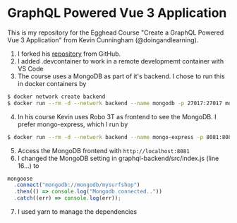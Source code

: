 # GraphQL Powered Vue 3 Application

This is my repository for the Egghead Course "Create a GraphQL Powered Vue 3 Application" from Kevin Cunningham (@doingandlearning).

1. I forked his [repository](https://github.com/doingandlearning/egghead-graphql-and-vue3) from GitHub. 
2. I added .devcontainer to work in a remote developmemt container with VS Code
3. The course uses a MongoDB as part of it's backend. I chose to run this in docker containers by

```bash
$ docker network create backend
$ docker run --rm -d --network backend --name mongodb -p 27017:27017 mongo
```

4. In his course Kevin uses Robo 3T as frontend to see the MongoDB. I prefer mongo-express, which I run by

```bash
$ docker run --rm -d --network backend --name mongo-express -p 8081:8081 -e ME_CONFIG_MONGODB_SERVER=mongodb mongo-express
```

5. Access the MongoDB frontend with `http://localhost:8081`
6. I changed the MongoDB setting in graphql-backend/src/index.js (line 16...) to

```javascript
mongoose
  .connect("mongodb://mongodb/mysurfshop")
  .then(() => console.log("Mongodb connected.."))
  .catch((err) => console.log(err));
```

7. I used yarn to manage the dependencies
